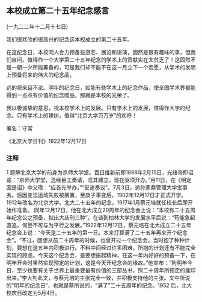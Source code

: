 ## 本校成立第二十五年纪念感言



(一九二二年十二月十七日)

 

我们很欢欣的很高兴的纪念这本校成立的第二十五年。

在这纪念日，本校同人合力预备些游艺、展览和讲演，固然是很有趣味的事，但我们自问，值得作一个大学第二十五年纪念的学术上的贡献实在太贫乏了！这固然不是一朝一夕所能筹备的，可是我们却不能不在这一月立下一个宏愿，从学术的发明上预备将来的伟大的纪念品，

远的将来且不论。明年的纪念日，如能有些学术上的纪念作品，使全国学术界都能得到一点点有价值的纪念赠品，那就是本校的光荣了。

我以极诚挚的意思，祝本校学术上的发展。只有学术上的发展，值得作大学的纪念。只有学术上的建树，值得“北京大学万万岁”的欢呼！

 

署名：守常

《北京大学日刊》1922年12月17日

 

### 注释
1 题解北京大学的前身为京师大学堂。百日维新前即1898年2月15日，光绪帝即诏谕：“京师大学堂，迭经臣工奏请，准其建立，现在驱须开办。”月11日，在《明定国是诏》中又瑜：“应首先举办，”“妥速奏议”。7月3日，谕孙家鼎管理大学堂事务。后因变法运动失败被搁置，至庚子事变后，1902年12月17日才正式开学。1912年改名为北京大学。北大二十五年的纪念，1917年1月蔡元培就任校长后即开始作准备。
同年12月17日，他在北大成立20周年的纪念会上说：“本校有二十五周年纪念公之预备，拟出大丛刊三种”。在谈到柏林大学的发展水平后说：“苟能急起直追，何尝不可与为平行之发展。”1922年12月17日，蔡元培在北大成立二十五年纪念会上说：“今天是二十五年的第一日。本来打算满了二十五年再来开个纪念会”。“不过，回想从前二十周年的时候，也曾开过一个纪念会，当时抱了种种计划，要想在这五年内积极进行。不料中间经过许多困难，所抱的计划还有不能完全实现的顾虑。今天这个纪念会，是要想振起精神，在这一年内好好的预备一下，在明年开会时果然实现预定的计划，这是今天开纪念会的缘故。”他宣布：“到明年今日，至少也要有关于世界上最重要最有价值的三部丛书，照二十周年所预定的能印出来。”李大钊此文，与蔡元培的主张完全一致，并积极支持他的主张。文中所说的“明年的纪念日”，也就是蔡所说的，“满了”二十五周年的纪念。1952 后，北大校庆日改定为5月4日。
